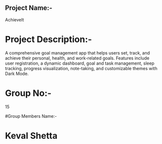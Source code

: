 ## Project Name:- 
AchieveIt

# Project Description:- 
A comprehensive goal management app that helps users set, track, and achieve their personal, health, and work-related goals. Features include user registration, a dynamic dashboard, goal and task management, sleep tracking, progress visualization, note-taking, and customizable themes with Dark Mode.

# Group No:- 
15

#Group Members Name:-
# Keval Shetta


